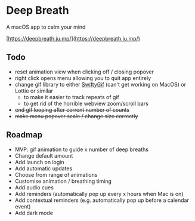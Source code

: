 # Deep Breath
A macOS app to calm your mind

[https://deepbreath.ju.mp/](https://deepbreath.ju.mp/)

## Todo
- reset animation view when clicking off / closing popover
- right click opens menu allowing you to quit app entirely
- change gif library to either [SwiftyGif](https://github.com/kirualex/SwiftyGif) (can't get working on MacOS) or Lottie or similar
    - to make it easier to track repeats of gif
    - to get rid of the horrible webview zoom/scroll bars
- ~~end gif looping after corrent number of counts~~
- ~~make menu popover scale / change size correctly~~

## Roadmap

- MVP: gif animation to guide x number of deep breaths
- Change default amount
- Add launch on login
- Add automatic updates
- Choose from range of animations
- Customise animation / breathing timing
- Add audio cues
- Add reminders (automatically pop up every x hours when Mac is on)
- Add contextual reminders (e.g. automatically pop up before a calendar event)
- Add dark mode

